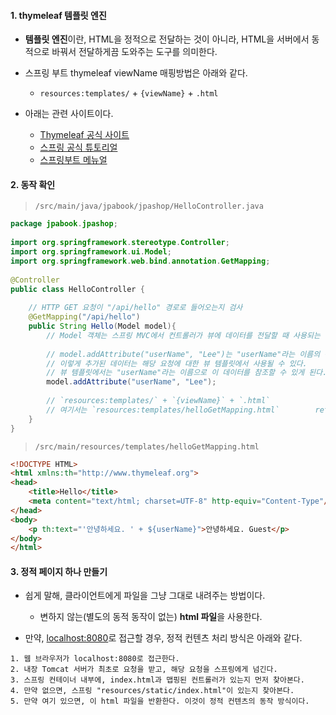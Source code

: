 
#### 1. thymeleaf 템플릿 엔진

- **템플릿 엔진**이란, HTML을 정적으로 전달하는 것이 아니라, HTML을 서버에서 동적으로 바꿔서 전달하게끔 도와주는 도구를 의미한다.

- 스프링 부트 thymeleaf viewName 매핑방법은 아래와 같다.
	- `resources:templates/` + `{viewName}` + `.html`

- 아래는 관련 사이트이다.
	- [Thymeleaf 공식 사이트](https://www.thymeleaf.org/)  
	- [스프링 공식 튜토리얼](https://spring.io/guides/gs/serving-web-content/)  
	- [스프링부트 메뉴얼](https://docs.spring.io/spring-boot/docs/2.3.1.RELEASE/reference/html/spring-boot-features.html#boot-features-spring-mvc-template-engines )


#### 2. 동작 확인

> `/src/main/java/jpabook/jpashop/HelloController.java`
```java
package jpabook.jpashop;  
  
import org.springframework.stereotype.Controller;  
import org.springframework.ui.Model;  
import org.springframework.web.bind.annotation.GetMapping;  
  
@Controller  
public class HelloController {  
  
    // HTTP GET 요청이 "/api/hello" 경로로 들어오는지 검사  
    @GetMapping("/api/hello")  
    public String Hello(Model model){  
        // Model 객체는 스프링 MVC에서 컨트롤러가 뷰에 데이터를 전달할 때 사용되는 일종의 컨테이너로, 이 객체를 사용하여 컨트롤러에서 생성한 데이터를 뷰로 전달할 수 있다.  
  
        // model.addAttribute("userName", "Lee")는 "userName"라는 이름의 속성에 "Lee"라는 값을 추가하는 역할을 한다.  
        // 이렇게 추가된 데이터는 해당 요청에 대한 뷰 템플릿에서 사용될 수 있다.  
        // 뷰 템플릿에서는 "userName"라는 이름으로 이 데이터를 참조할 수 있게 된다.  
        model.addAttribute("userName", "Lee");  
  
        // `resources:templates/` + `{viewName}` + `.html`  
        // 여기서는 `resources:templates/helloGetMapping.html`        return "helloGetMapping";  
    }  
}
```

> `/src/main/resources/templates/helloGetMapping.html`
```html
<!DOCTYPE HTML>  
<html xmlns:th="http://www.thymeleaf.org">  
<head>
	<title>Hello</title>  
    <meta content="text/html; charset=UTF-8" http-equiv="Content-Type"/>  
</head>  
<body>
	<p th:text="'안녕하세요. ' + ${userName}">안녕하세요. Guest</p>
</body>  
</html>
```


#### 3. 정적 페이지 하나 만들기

- 쉽게 말해, 클라이언트에게 파일을 그냥 그대로 내려주는 방법이다.
	- 변하지 않는(별도의 동적 동작이 없는) **html 파일**을 사용한다.

- 만약, [localhost:8080](localhost:8080/index.html)로 접근할 경우, 정적 컨텐츠 처리 방식은 아래와 같다.

```
1. 웹 브라우저가 localhost:8080로 접근한다.
2. 내장 Tomcat 서버가 최초로 요청을 받고, 해당 요청을 스프링에게 넘긴다.
3. 스프링 컨테이너 내부에, index.html과 맵핑된 컨트롤러가 있는지 먼저 찾아본다.
4. 만약 없으면, 스프링 "resources/static/index.html"이 있는지 찾아본다.
5. 만약 여기 있으면, 이 html 파일을 반환한다. 이것이 정적 컨텐츠의 동작 방식이다.